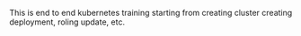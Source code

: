This is end to end kubernetes training starting from creating cluster creating deployment, roling update, etc. 
